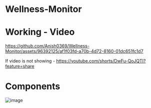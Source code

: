 # Wellness-Monitor


# Working - Video

https://github.com/Anish0369/Wellness-Monitor/assets/96392125/af1f03fd-a70b-4d72-8160-01dc651fc1d7


If video is not showing - https://youtube.com/shorts/DwFu-QoJQTI?feature=share
# Components
![image](https://github.com/Anish0369/Wellness-Monitor/assets/96392125/946c5348-2aa7-488e-98fc-b88f35c6d110)






